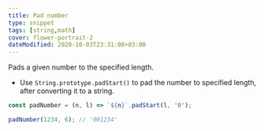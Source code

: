 ```yaml
---
title: Pad number
type: snippet
tags: [string,math]
cover: flower-portrait-2
dateModified: 2020-10-03T23:31:08+03:00
---
```


Pads a given number to the specified length.

- Use `String.prototype.padStart()` to pad the number to specified length, after converting it to a string.

```js
const padNumber = (n, l) => `${n}`.padStart(l, '0');
```

```js
padNumber(1234, 6); // '001234'
```
